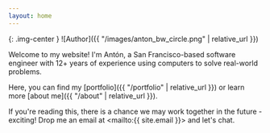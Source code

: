 ```yaml
---
layout: home
---
```


{: .img-center }
![Author]({{ "/images/anton_bw_circle.png" | relative_url }})

Welcome to my website! I'm Antón, a San Francisco-based software engineer with 12+ years of experience using computers to solve real-world problems.

Here, you can find my [portfolio]({{ "/portfolio" | relative_url }}) or learn more [about me]({{ "/about" | relative_url }}).

If you're reading this, there is a chance we may work together in the future - exciting! Drop me an email at <mailto:{{ site.email }}> and let's chat.
